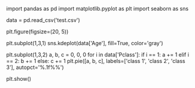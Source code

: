 import pandas as pd
import matplotlib.pyplot as plt
import seaborn as sns

data = pd.read_csv('test.csv')


plt.figure(figsize=(20, 5))

plt.subplot(1,3,1)
sns.kdeplot(data['Age'], fill=True, color='gray')

plt.subplot(1,3,2)
a, b, c = 0, 0, 0
for i in data['Pclass']:
    if i == 1:
        a += 1
    elif i == 2:
        b += 1
    else:
        c += 1
plt.pie([a, b, c], labels=['class 1', 'class 2', 'class 3'], autopct='%.1f%%')

plt.show()
